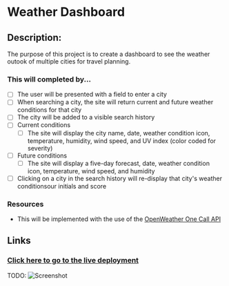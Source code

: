 # Weather Dashboard

## Description:

The purpose of this project is to create a dashboard to see the weather outook of multiple cities for travel planning.
### This will completed by...

- [ ] The user will be presented with a field to enter a city
- [ ] When searching a city, the site will return current and future weather conditions for that city
- [ ] The city will be added to a visible search history
- [ ] Current conditions
  - [ ] The site will display the city name, date, weather condition icon, temperature, humidity, wind speed, and UV index (color coded for severity)
- [ ] Future conditions
  - [ ] The site will display a five-day forecast, date, weather condition icon, temperature, wind speed, and humidity
- [ ] Clicking on a city in the search history will re-display that city's weather conditionsour initials and score

### Resources
- This will be implemented with the use of the [OpenWeather One Call API](https://openweathermap.org/api/one-call-api)

## Links

### [Click here to go to the live deployment](https://jamestw13.github.io/weather-dashboard/)

TODO:
![Screenshot]()

